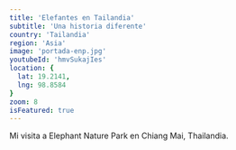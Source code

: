 ```yaml
---
title: 'Elefantes en Tailandia'
subtitle: 'Una historia diferente'
country: 'Tailandia'
region: 'Asia'
image: 'portada-enp.jpg'
youtubeId: 'hmvSukajIes'
location: {
  lat: 19.2141,
  lng: 98.8584
}
zoom: 8
isFeatured: true
---
```


Mi visita a Elephant Nature Park en Chiang Mai, Thailandia.